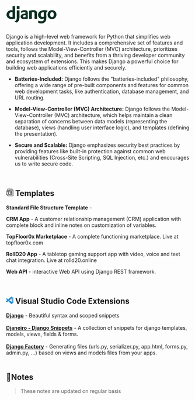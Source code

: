 # <img src="./images/django-full-50.png" alt="Django">

Django is a high-level web framework for Python that simplifies web application
development. It includes a comprehensive set of features and tools, follows the
Model-View-Controller (MVC) architecture, prioritizes security and scalability,
and benefits from a thriving developer community and ecosystem of extensions.
This makes Django a powerful choice for building web applications efficiently
and securely.

- <b>Batteries-Included:</b> Django follows the "batteries-included" philosophy,
  offering a wide range of pre-built components and features for common web
  development tasks, like authentication, database management, and URL routing.

- <b>Model-View-Controller (MVC) Architecture:</b> Django follows the
  Model-View-Controller (MVC) architecture, which helps maintain a clean
  separation of concerns between data models (representing the database), views
  (handling user interface logic), and templates (defining the presentation).

- <b>Secure and Scalable:</b> Django emphasizes security best practices by
providing features like built-in protection against common web vulnerabilities
(Cross-Site Scripting, SQL Injection, etc.) and encourages us to write secure code.

<br>

## <img src="./images/template-20.png" alt="template"> Templates

<b>Standard File Structure Template</b> -

<b>CRM App</b> - A customer relationship management (CRM) application with
complete block and inline notes on customization of variables.

<b>TopFloor0x Marketplace</b> - A complete functioning marketplace. Live at topfloor0x.com

<b>RollD20 App</b> - A tabletop gaming support app with video, voice and text
chat integration. Live at rolld20.online

<b>Web API</b> - interactive Web API using Django REST framework.

<br>

## <img src="./images/vscode-20.png" alt="Flask"> Visual Studio Code Extensions

<a href="https://marketplace.visualstudio.com/items?itemName=batisteo.vscode-django">
<b>Django</b></a> - Beautiful syntax and scoped snippets<br>
<br>
<a href="https://marketplace.visualstudio.com/items?itemName=thebarkman.vscode-djaneiro">
<b>Djaneiro - Django Snippets</b></a> - A collection of snippets for django
templates, models, views, fields & forms.<br>
<br>
<a href="https://marketplace.visualstudio.com/items?itemName=Emeric-Defay.django-factory">
<b>Django Factory</b></a> - Generating files (urls.py, serializer.py, app.html,
forms.py, admin.py, ...) based on views and models files from your apps.<br>

<br>

## 📝Notes

> These notes are updated on regular basis

<!--TODO: Table of Contents -->

<br>
